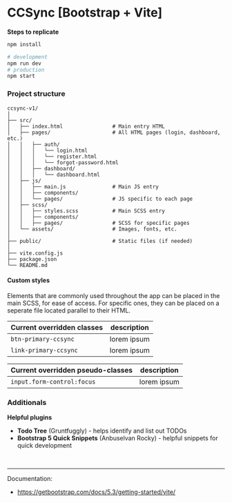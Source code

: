 # CCSync [Bootstrap + Vite]

**Steps to replicate**
```bash
npm install

# development
npm run dev
# production
npm start
```

### Project structure
```
ccsync-v1/
│
├── src/
│   ├── index.html                # Main entry HTML
│   ├── pages/                    # All HTML pages (login, dashboard, etc.)
│   │   ├── auth/
│   │   │   └── login.html
│   │   │   └── register.html
│   │   │   └── forgot-password.html
│   │   ├── dashboard/
│   │   │   └── dashboard.html
│   ├── js/
│   │   ├── main.js               # Main JS entry
│   │   ├── components/           
│   │   └── pages/                # JS specific to each page
│   ├── scss/
│   │   ├── styles.scss           # Main SCSS entry
│   │   ├── components/           
│   │   ├── pages/                # SCSS for specific pages
│   └── assets/                   # Images, fonts, etc.
│
├── public/                       # Static files (if needed)
│
├── vite.config.js
├── package.json
└── README.md
```
#### Custom styles
Elements that are commonly used throughout the app can be placed in the main SCSS, for ease of access. For specific ones, they can be placed on a seperate file located parallel to their HTML.

| Current overridden classes | description |
| - | - |
| `btn-primary-ccsync` | lorem ipsum |
| `link-primary-ccsync` | lorem ipsum |

| Current overridden pseudo-classes | description |
| - | - |
| `input.form-control:focus`  | lorem ipsum |

### Additionals
**Helpful plugins**
- **Todo Tree** (Gruntfuggly) - helps identify and list out TODOs
- **Bootstrap 5 Quick Snippets** (Anbuselvan Rocky) - helpful snippets for quick development

<br>

---
Documentation:
- https://getbootstrap.com/docs/5.3/getting-started/vite/